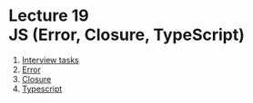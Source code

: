 <h1>
    Lecture 19<br>
    <b>JS</b> (Error, Closure, TypeScript)
</h1>

<ol>
    <li>
        <a href="./01.md">Interview tasks</a>
    </li>
    <li>
        <a href="./02.md">Error</a>
    </li>
    <li>
        <a href="./03.md">Closure</a>
    </li>
    <li>
        <a href="./04.md">Typescript</a>
    </li>
</ol>
